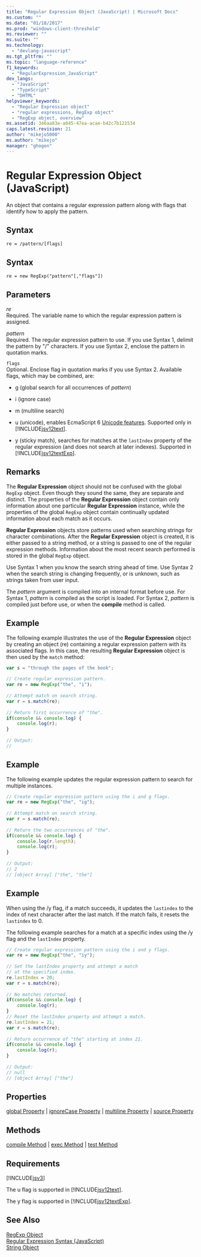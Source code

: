 ```yaml
---
title: "Regular Expression Object (JavaScript) | Microsoft Docs"
ms.custom: ""
ms.date: "01/18/2017"
ms.prod: "windows-client-threshold"
ms.reviewer: ""
ms.suite: ""
ms.technology: 
  - "devlang-javascript"
ms.tgt_pltfrm: ""
ms.topic: "language-reference"
f1_keywords: 
  - "RegularExpression_JavaScript"
dev_langs: 
  - "JavaScript"
  - "TypeScript"
  - "DHTML"
helpviewer_keywords: 
  - "Regular Expression object"
  - "regular expressions, RegExp object"
  - "RegExp object, overview"
ms.assetid: 346aa83e-a045-47ea-acae-b42c7b121534
caps.latest.revision: 21
author: "mikejo5000"
ms.author: "mikejo"
manager: "ghogen"
---
```

# Regular Expression Object (JavaScript)
An object that contains a regular expression pattern along with flags that identify how to apply the pattern.  
  
## Syntax  
  
```  
re = /pattern/[flags]  
```  
  
## Syntax  
  
```  
re = new RegExp("pattern"[,"flags"])   
```  
  
## Parameters  
 *re*  
 Required. The variable name to which the regular expression pattern is assigned.  
  
 *pattern*  
 Required. The regular expression pattern to use. If you use Syntax 1, delimit the pattern by "/" characters. If you use Syntax 2, enclose the pattern in quotation marks.  
  
 `flags`  
 Optional. Enclose flag in quotation marks if you use Syntax 2. Available flags, which may be combined, are:  
  
-   g (global search for all occurrences of *pattern*)  
  
-   i (ignore case)  
  
-   m (multiline search)  
  
-   u (unicode), enables EcmaScript 6 [Unicode features](../../javascript/advanced/special-characters-javascript.md). Supported only in [!INCLUDE[jsv12text](../../javascript/includes/jsv12text-md.md)].  
  
-   y (sticky match), searches for matches at the `lastIndex` property of the regular expression (and does not search at later indexes). Supported in [!INCLUDE[jsv12textExp](../../javascript/includes/jsv12textexp-md.md)].  
  
## Remarks  
 The **Regular Expression** object should not be confused with the global `RegExp` object. Even though they sound the same, they are separate and distinct. The properties of the **Regular Expression** object contain only information about one particular **Regular Expression** instance, while the properties of the global `RegExp` object contain continually updated information about each match as it occurs.  
  
 **Regular Expression** objects store patterns used when searching strings for character combinations. After the **Regular Expression** object is created, it is either passed to a string method, or a string is passed to one of the regular expression methods. Information about the most recent search performed is stored in the global `RegExp` object.  
  
 Use Syntax 1 when you know the search string ahead of time. Use Syntax 2 when the search string is changing frequently, or is unknown, such as strings taken from user input.  
  
 The *pattern* argument is compiled into an internal format before use. For Syntax 1, *pattern* is compiled as the script is loaded. For Syntax 2, *pattern* is compiled just before use, or when the **compile** method is called.  
  
## Example  
 The following example illustrates the use of the **Regular Expression** object by creating an object (re) containing a regular expression pattern with its associated flags. In this case, the resulting **Regular Expression** object is then used by the `match` method:  
  
```JavaScript  
var s = "through the pages of the book";  
  
// Create regular expression pattern.  
var re = new RegExp("the", "i");  
  
// Attempt match on search string.  
var r = s.match(re);     
  
// Return first occurrence of "the".  
if(console && console.log) {  
    console.log(r);  
}  
  
// Output:  
//   
```  
  
## Example  
 The following example updates the regular expression pattern to search for multiple instances.  
  
```JavaScript  
// Create regular expression pattern using the i and g flags.  
var re = new RegExp("the", "ig");  
  
// Attempt match on search string.  
var r = s.match(re);     
  
// Return the two occurrences of "the".  
if(console && console.log) {  
    console.log(r.length);  
    console.log(r);  
}  
  
// Output:  
// 2  
// [object Array] ["the", "the"]  
```  
  
## Example  
 When using the /y flag, if a match succeeds, it updates the `lastindex` to the index of next character after the last match. If the match fails, it resets the `lastindex` to 0.  
  
 The following example searches for a match at a specific index using the /y flag and the `lastIndex` property.  
  
```JavaScript  
// Create regular expression pattern using the i and y flags.  
var re = new RegExp("the", "iy");  
  
// Set the lastIndex property and attempt a match  
// at the specified index.  
re.lastIndex = 20;  
var r = s.match(re);     
  
// No matches returned.  
if(console && console.log) {  
    console.log(r);  
}  
// Reset the lastIndex property and attempt a match.  
re.lastIndex = 21;  
var r = s.match(re);  
  
// Return occurrence of "the" starting at index 21.  
if(console && console.log) {  
    console.log(r);  
}  
  
// Output:  
// null  
// [object Array] ["the"]  
```  
  
<a name="js56jsobjregexpressionprop"></a>   
## Properties  
 [global Property](../../javascript/reference/global-property-regular-expression-javascript.md) &#124; [ignoreCase Property](../../javascript/reference/ignorecase-property-regular-expression-javascript.md) &#124; [multiline Property](../../javascript/reference/multiline-property-regular-expression-javascript.md) &#124; [source Property](../../javascript/reference/source-property-regular-expression-javascript.md)  
  
<a name="js56jsobjregexpressionmeth"></a>   
## Methods  
 [compile Method](../../javascript/reference/compile-method-regular-expression-javascript.md) &#124; [exec Method](../../javascript/reference/exec-method-regular-expression-javascript.md) &#124; [test Method](../../javascript/reference/test-method-regular-expression-javascript.md)  
  
## Requirements  
 [!INCLUDE[jsv3](../../javascript/reference/includes/jsv3-md.md)]  
  
 The u flag is supported in [!INCLUDE[jsv12text](../../javascript/includes/jsv12text-md.md)].  
  
 The y flag is supported in [!INCLUDE[jsv12textExp](../../javascript/includes/jsv12textexp-md.md)].  
  
## See Also  
 [RegExp Object](../../javascript/reference/regexp-object-javascript.md)   
 [Regular Expression Syntax (JavaScript)](http://msdn.microsoft.com/en-us/ab0766e1-7037-45ed-aa23-706f58358c0e)   
 [String Object](../../javascript/reference/string-object-javascript.md)